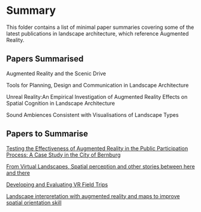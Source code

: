 # Summary



This folder contains a list of minimal paper summaries covering some of the latest publications in landscape architecture, which reference Augmented Reality.



## Papers Summarised

Augmented Reality and the Scenic Drive	

Tools for Planning, Design and Communication in Landscape Architecture

Unreal Reality:An Empirical Investigation of Augmented Reality Effects on Spatial Cognition in Landscape Architecture

Sound Ambiences Consistent with Visualisations of Landscape Types

## Papers to Summarise

[Testing the Effectiveness of Augmented Reality in  the Public Participation Process: A Case Study in the City of Bernburg](https://www.tandfonline.com/doi/pdf/10.1080/13527258.2017.1378912?needAccess=true)


[From Virtual Landscapes, Spatial perception and other stories between here and there](https://scholars.cityu.edu.hk/en/publications/from-virtual-landscapes-spatial-perception-and-other-stories-between-here-and-there(e765d17f-facd-437c-8957-f1f1f6be3586).html)

[Developing and Evaluating VR Field Trips](https://link.springer.com/chapter/10.1007/978-3-319-63946-8_22)

[Landscape interpretation with augmented reality and maps to improve spatial orientation skill](https://www.tandfonline.com/doi/abs/10.1080/03098265.2016.1260530)

